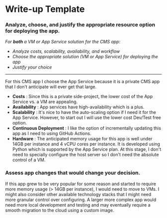# Write-up Template

### Analyze, choose, and justify the appropriate resource option for deploying the app.

*For **both** a VM or App Service solution for the CMS app:*
- *Analyze costs, scalability, availability, and workflow*
- *Choose the appropriate solution (VM or App Service) for deploying the app*
- *Justify your choice*
<hr>
For this CMS app I choose the App Service because it is a private CMS app that I don't
anticipate will ever get that large.

- **Costs** : Since this is a private side-project, the lower cost of the App Service vs. a VM are appealing.
- **Availability** : App services have high-availability which is a plus.
- **Scalability** : It's nice to have the auto-scaling option if I need it for the App Service.
However, to start out I will use the lower cost Dev/Test free option.
- **Continuous Deployment** : I like the option of incrementally updating this app as I need to using GitHub Actions.
- **Hardware** : The anticipated memory usage for this app is well under 14GB per instance and 4 vCPU cores per instance.  It is developed using Python which is supported by the App Service plan. At this stage, I don't
need to specially configure the host server so I don't need the absolute control of a VM.


### Assess app changes that would change your decision.

If this app grew to be very popular for some reason and started to require more memory usage (> 14GB per instance), I would need to move to VMs. I might also consider other available technology stacks that I might need more granular control over configuring. A larger more complex app would need more local development and testing and may eventually require a smooth migration to the cloud using a custom image.